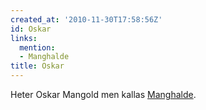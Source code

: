 ```yaml
---
created_at: '2010-11-30T17:58:56Z'
id: Oskar
links:
  mention:
  - Manghalde
title: Oskar
---
```


Heter Oskar Mangold men kallas [Manghalde].

  [Manghalde]: Manghalde